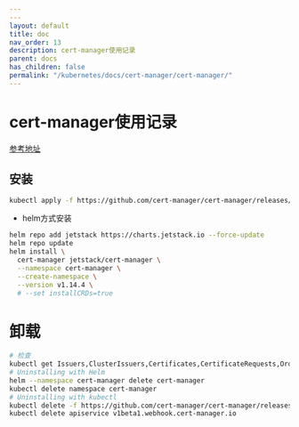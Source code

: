 ```yaml
---
---
layout: default
title: doc
nav_order: 13
description: cert-manager使用记录
parent: docs
has_children: false
permalink: "/kubernetes/docs/cert-manager/cert-manager/"
---
```


# cert-manager使用记录

[参考地址](https://cert-manager.io/docs/installation/)

## 安装

```bash
kubectl apply -f https://github.com/cert-manager/cert-manager/releases/download/v1.14.4/cert-manager.yaml
```

- helm方式安装

```bash
helm repo add jetstack https://charts.jetstack.io --force-update
helm repo update
helm install \
  cert-manager jetstack/cert-manager \
  --namespace cert-manager \
  --create-namespace \
  --version v1.14.4 \
  # --set installCRDs=true
```

# 卸载

```bash
# 检查
kubectl get Issuers,ClusterIssuers,Certificates,CertificateRequests,Orders,Challenges --all-namespaces
# Uninstalling with Helm
helm --namespace cert-manager delete cert-manager
kubectl delete namespace cert-manager
# Uninstalling with kubectl
kubectl delete -f https://github.com/cert-manager/cert-manager/releases/download/vX.Y.Z/cert-manager.crds.yaml
kubectl delete apiservice v1beta1.webhook.cert-manager.io
```
